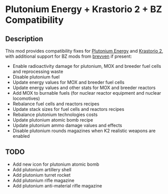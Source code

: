# Plutonium Energy + Krastorio 2 + BZ Compatibility

## Description

This mod provides compatibility fixes for [Plutonium Energy](https://mods.factorio.com/mod/PlutoniumEnergy) and [Krastorio 2](https://mods.factorio.com/mod/Krastorio2), with additional support for BZ mods from [brevven](https://mods.factorio.com/user/brevven) if present:

  - Enable radioactivity damage for plutonium, MOX and breeder fuel cells and reprocessing waste
  - Disable plutonium fuel
  - Update energy values for MOX and breeder fuel cells
  - Update energy values and other stats for MOX and breeder reactors
  - Add MOX to burnable fuels (for nuclear reactor equipment and nuclear locomotives)
  - Rebalance fuel cells and reactors recipes
  - Update stack sizes for fuel cells and reactors recipes
  - Rebalance plutonium technologies costs
  - Update plutonium atomic bomb recipe
  - Update plutonium ammo damage values and effects
  - Disable plutonium rounds magazines when K2 realistic weapons are enabled

## TODO

  - Add new icon for plutonium atomic bomb
  - Add plutonium artillery shell
  - Add plutonium turret rocket
  - Add plutonium rifle magazine
  - Add plutonium anti-material rifle magazine
